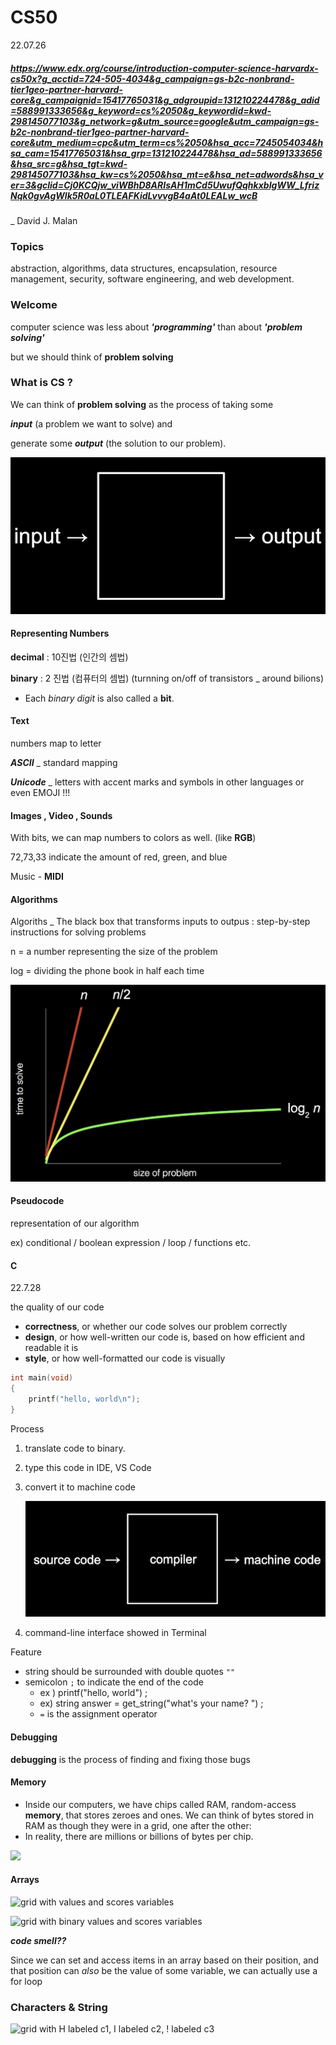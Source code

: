 # CS50

22.07.26

##### https://www.edx.org/course/introduction-computer-science-harvardx-cs50x?g_acctid=724-505-4034&g_campaign=gs-b2c-nonbrand-tier1geo-partner-harvard-core&g_campaignid=15417765031&g_adgroupid=131210224478&g_adid=588991333656&g_keyword=cs%2050&g_keywordid=kwd-298145077103&g_network=g&utm_source=google&utm_campaign=gs-b2c-nonbrand-tier1geo-partner-harvard-core&utm_medium=cpc&utm_term=cs%2050&hsa_acc=7245054034&hsa_cam=15417765031&hsa_grp=131210224478&hsa_ad=588991333656&hsa_src=g&hsa_tgt=kwd-298145077103&hsa_kw=cs%2050&hsa_mt=e&hsa_net=adwords&hsa_ver=3&gclid=Cj0KCQjw_viWBhD8ARIsAH1mCd5UwufQqhkxbIgWW_LfrizNqk0gvAgWlk5R0aL0TLEAFKidLvvvgB4aAt0LEALw_wcB



_ David J. Malan



### Topics

abstraction, algorithms, data structures, encapsulation, resource management, security, software engineering, and web development.



### Welcome

computer science was less about ***'programming'*** than about ***'problem solving'***

but we should think of **problem solving**

 

### What is CS ?

We can think of **problem solving** as the process of taking some 

***input*** (a problem we want to solve) and 

generate some ***output*** (the solution to our problem).

![word "input", arrow into box, arrow out of box, word "output"](CS50.assets/input_output.png)



#### Representing Numbers

**decimal** : 10진법 (인간의 셈법)

**binary** : 2 진법 (컴퓨터의 셈법)  (turnning on/off of transistors _ around bilions)

- Each *binary digit* is also called a **bit**.

  

#### Text

numbers map to letter

***ASCII*** _ standard mapping

***Unicode*** _ letters with accent marks and symbols in other languages  or even EMOJI !!!



#### Images , Video , Sounds 

With bits, we can map numbers to colors as well. (like **RGB**)

72,73,33 indicate the amount of red, green, and blue

Music - **MIDI**



#### Algorithms

Algoriths _ The black box that transforms inputs to outpus  : step-by-step instructions for solving problems

n = a number representing the size of the problem

log = dividing the phone book in half each time

![chart with: "size of problem" as x-axis; "time to solve" as y-axis; red, steep straight line from origin to top of graph labeled "n"; yellow, less steep straight line from origin to top of graph labeled "n/2"; green, curved line that gets less and less steep from origin to right of graph labeled "log_2  n"](CS50.assets/time_to_solve.png)



#### Pseudocode

representation of our algorithm

ex) conditional / boolean expression / loop / functions  etc.



#### C

22.7.28



the quality of our code

- **correctness**, or whether our code solves our problem correctly
- **design**, or how well-written our code is, based on how efficient and readable it is
- **style**, or how well-formatted our code is visually



```c
int main(void)
{
    printf("hello, world\n");
}
```

Process 

1. translate code to binary.

2. type this code in IDE, VS Code

3. convert it to machine code

   ![source code as input to box labeled compiler with machine code as output](CS50.assets/compiler.png)

4. command-line interface showed in Terminal





Feature

- string should be surrounded with double quotes `""`
- semicolon `;` to indicate the end of the code
  - ex )  printf("hello, world") ; 
  - ex)   string answer = get_string("what's your name? ") ;
  - `=` is the assignment operator



#### Debugging

**debugging** is the process of finding and fixing those bugs



#### Memory

- Inside our computers, we have chips called RAM, random-access **memory**, that stores zeroes and ones. We can think of bytes stored in RAM as though they were in a grid, one after the other:
- In reality, there are millions or billions of bytes per chip.

![](https://cs50.harvard.edu/x/2022/notes/2/ram.png)



#### Arrays

![grid with values and scores variables](https://cs50.harvard.edu/x/2022/notes/2/scores.png)

![grid with binary values and scores variables](https://cs50.harvard.edu/x/2022/notes/2/binary.png)



***code smell??***

Since we can set and access items in an array based on their position, and that position can *also* be the value of some variable, we can actually use a for loop





### Characters & String



![grid with H labeled c1, I labeled c2, ! labeled c3](https://cs50.harvard.edu/x/2022/notes/2/chars.png)



